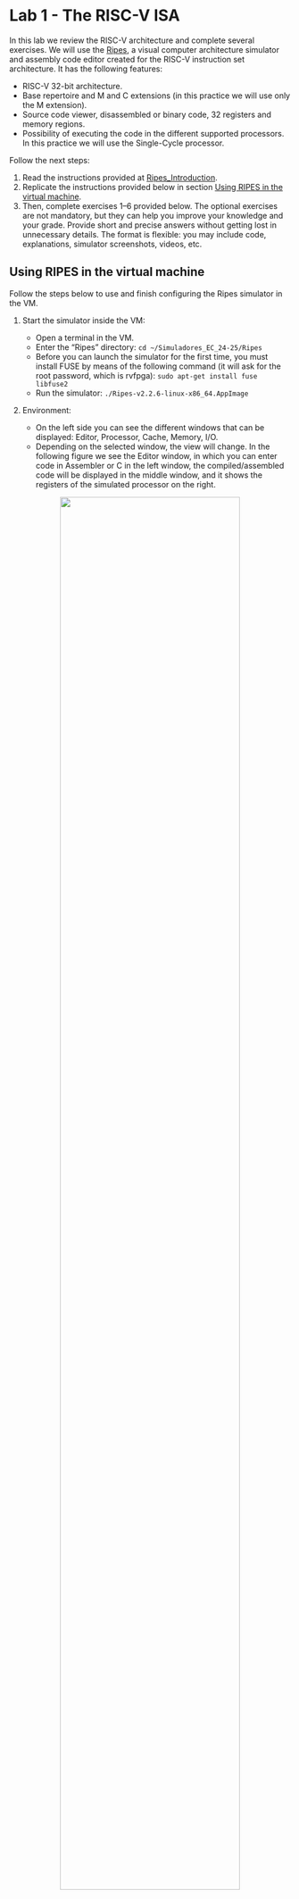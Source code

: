 # Lab 1 - The RISC-V ISA
In this lab we review the RISC-V architecture and complete several exercises. We will use the [Ripes](https://github.com/mortbopet/Ripes), a visual computer architecture simulator and assembly code editor created for the RISC-V instruction set architecture. It has the following features:

- RISC-V 32-bit architecture.
- Base repertoire and M and C extensions (in this practice we will use only the M extension).
- Source code viewer, disassembled or binary code, 32 registers and memory regions.
- Possibility of executing the code in the different supported processors. In this practice we will use the Single-Cycle processor.

Follow the next steps:
1. Read the instructions provided at [Ripes_Introduction](https://github.com/mortbopet/Ripes/blob/master/docs/introduction.md).
2. Replicate the instructions provided below in section [Using RIPES in the virtual machine](https://github.com/artecs-group/RVfpga-sim-addons/tree/main/Computer_Organization_25-26/Lab1#using-ripes-in-the-virtual-machine).
3. Then, complete exercises 1–6 provided below. The optional exercises are not mandatory, but they can help you improve your knowledge and your grade. Provide short and precise answers without getting lost in unnecessary details. The format is flexible: you may include code, explanations, simulator screenshots, videos, etc.


## Using RIPES in the virtual machine
Follow the steps below to use and finish configuring the Ripes simulator in the VM.

1. Start the simulator inside the VM:
    - Open a terminal in the VM.
    - Enter the “Ripes” directory: ```cd ~/Simuladores_EC_24-25/Ripes```
    - Before you can launch the simulator for the first time, you must install FUSE by means of the following command (it will ask for the root password, which is rvfpga): ```sudo apt-get install fuse libfuse2```
    - Run the simulator: ```./Ripes-v2.2.6-linux-x86_64.AppImage```

2. Environment:
    - On the left side you can see the different windows that can be displayed: Editor, Processor, Cache, Memory, I/O.
    - Depending on the selected window, the view will change. In the following figure we see the Editor window, in which you can enter code in Assembler or C in the left window, the compiled/assembled code will be displayed in the middle window, and it shows the registers of the simulated processor on the right.

<p align="center">
  <img src="../../Computer_Organization/Lab1/Images/EditorFigure.png" width=80% height=80%>
</p>

3. Before simulating the program, select the Single Cycle processor, enable the M extension and disable the C extension:

<p align="center">
  <img src="../../Computer_Organization/Lab1/Images/SingleCycle.png" width=80% height=80%>
</p>

4. The following RISC-V assembly program subtracts 1 to each element of vector ```v```.

```
  .global main
  
  .equ n ,10
  
  .data
  v: .word 12 ,1 , -2 ,15 , -8 ,4 , -31 ,8 ,8 ,25
  
  .text
  main:
    li s1 , n
    mv s2 , zero # s2 es i
    for:
      beq s2,s1,fin
      la t1 , v 		# t1= @base de v
      slli t3 ,s2 ,2 	# i*4
      add t2 ,t1 ,t3 	# t2= @efectiva de v[i]
      lw s3 ,0( t2)
      addi s3 ,s3 ,-1
      sw s3 ,0( t2)
      addi s2 ,s2 ,1 	# i=i+1
      j for
    fin:
    j fin
```

To simulate the program, type or copy it into the window on the left. For example, in the following figure you can see the previous program (which we also use in Exercise 1 below). On the right you can see the disassembled version.

<p align="center">
  <img src="../../Computer_Organization/Lab1/Images/Ex1.png" width=80% height=80%>
</p>

5. The top menu allows us to control the simulation. By hovering the mouse over each button we are informed about its functionality.

<p align="center">
  <img src="../../Computer_Organization/Lab1/Images/Menu.png" width=40% height=40%>
</p>

6. We can execute the code step by step:
    - The “minor” and “major” arrows in the top menu allow us to go forward or backward instruction by instruction.
    - The current instruction is shown highlighted in red.

<p align="center">
  <img src="../../Computer_Organization/Lab1/Images/Execution.png" width=40% height=40%>
</p>

7. Disassembled/binary code window and registers window:
    - The registers will be updated as we progress through the program.
    - When a register is updated, it will be highlighted in yellow.
    - The middle window shows the disassembled code. Note that, unlike the source, it only includes instructions (not pseudo-instructions).

<p align="center">
  <img src="../../Computer_Organization/Lab1/Images/Registers.png" width=90% height=90%>
</p>

8. The Memory window allows us to visualize the different memory sections. The figure shows the .text section, which includes the text of the code. At the bottom you must select, from the “Go to section” menu, the .text section. You can check that the hexadecimal code corresponds to the program instructions in the Editor.

<p align="center">
  <img src="../../Computer_Organization/Lab1/Images/Memory.png" width=90% height=90%>
</p>

9. At the bottom, in the “Go to section” menu, we can switch to the .data section. You can check that the data correspond to the vector components in the Editor.

<p align="center">
  <img src="../../Computer_Organization/Lab1/Images/DataSection.png" width=90% height=90%>
</p>

10. Set up the simulator to compile and run C programs. Follow these steps (the full instructions are available at this [link](https://github.com/mortbopet/Ripes/blob/master/docs/c_programming.md)):

  - Download the RISC-V toolchain:
      - The Ripes simulator webpage recommends to download the pre-built toolchain from [here](https://github.com/sifive/freedom-tools/releases/tag/v2020.04.0-Toolchain.Only). Download file *riscv64-unknown-elf-gcc-8.3.0-2020.04.1-x86_64-linux-ubuntu14.tar.gz*.
      - Once downloaded, copy that file to ```/home/rvfpga/Simuladores_EC_24-25/Ripes/```
      - Unzip the file ```riscv64-unknown-elf-gcc-8.3.0-2020.04.1-x86_64-linux-ubuntu14.tar.gz``` by right-clicking on the file and selecting "Extract Here."

<p align="center">
  <img src="../../Computer_Organization/Lab1/Images/ExtractHere.png" width=90% height=90%>
</p>


  - Set the compiler path in Ripes:
      - In the top menu of Ripes, open "Edit-Settings":

      <p align="center">
        <img src="../../Computer_Organization/Lab1/Images/EditSettings.png" width=40% height=40%>
      </p>


      - In the window that opens, go to the "Compiler" tab.

      <p align="center">
        <img src="../../Computer_Organization/Lab1/Images/PathCompiler.png" width=90% height=90%>
      </p>


      - In the "Browse" section, select the C compiler (the file named ```riscv64-unknown-elf-gcc```), which is located in the following path (you can copy and paste the path in the "Compiler path"):

      ```
      /home/rvfpga/Simuladores_EC_24-25/Ripes/riscv64-unknown-elf-gcc-8.3.0-2020.04.1-x86_64-linux-ubuntu14/bin/riscv64-unknown-elf-gcc
      ```

      <p align="center">
        <img src="../../Computer_Organization/Lab1/Images/PathCompiler2.png" width=90% height=90%>
      </p>

      <p align="center">
        <img src="../../Computer_Organization/Lab1/Images/PathCompiler3.png" width=90% height=90%>
      </p>


  - Set the appropriate arguments:
      - Compiler arguments: ```-O1```
      - Linker arguments: ```-static-libgcc -lm```

      <p align="center">
        <img src="../../Computer_Organization/Lab1/Images/Linker.png" width=90% height=90%>
      </p>


11. To simulate a C program, write or copy it into the left window, marking "Input Type" as C language. For example, try the next C program (which we use later in an exercise):

```
int main(void)
{
   int i,result,num=7;

   if (num > 1){
      result = num;
      for (i=num-1;i>1;i--)
      result = result*i;
   }
   else
      result=1;

   printf("Factorial = %d",result);

   while(1);
}
```

12. Next, compile the program by clicking on the hammer icon. If the program is correct, the disassembled version will appear in the central window:

<p align="center">
  <img src="../../Computer_Organization/Lab1/Images/Martillo.png" width=90% height=90%>
</p>

13. Run the program by clicking the "Fast Execution" button. The result of the factorial calculation will appear in the console:

<p align="center">
  <img src="../../Computer_Organization/Lab1/Images/Execution.png" width=70% height=70%>
</p>


## Exercise 1
Given the following RISC-V assembly code:

```
  .global main
  
  .equ n ,10
  
  .data
  v: .word 12 ,1 , -2 ,15 , -8 ,4 , -31 ,8 ,8 ,25
  
  .text
  main:
    li s1 , n
    mv s2 , zero # s2 es i
    for:
      beq s2,s1,fin
      la t1 , v 		# t1= @base de v
      slli t3 ,s2 ,2 	# i*4
      add t2 ,t1 ,t3 	# t2= @efectiva de v[i]
      lw s3 ,0( t2)
      addi s3 ,s3 ,-1
      sw s3 ,0( t2)
      addi s2 ,s2 ,1 	# i=i+1
      j for
    fin:
    j fin
```

Run the code in Ripes (you can simply copy the previous code in the editor) and answer the following questions.

- Briefly explain what the code does.
- Provide examples of the different addressing modes we explained in theory based on the instructions in the program (use examples of instructions, not pseudo-instructions).
- What instruction does the pseudo-instruction ```li s1, n``` translate to?
- What instruction does the pseudo-instruction ```mv s2, zero``` translate to?
- To which machine instruction in hexadecimal does the pseudo-instruction ```mv s2, zero``` translate? Considering the format of RISC-V instructions, explain which fields the machine instruction contains.
- Take a screenshot of the memory viewer clearly identifying, one by one, the instructions that make up the for loop. Are they properly aligned?
- Take a screenshot of the memory viewer at the end of each iteration, showing how the vector evolves.
- OPTIONAL: In this code, a simple modification can be made to improve its performance. Write modified code, explain why it improves efficiency, and show a screenshot in which the final vector is visible in memory.
- OPTIONAL: Modify the code so that it subtracts 1 from the components whose stored value is odd and adds 1 to the components whose stored value is even.


## Exercise 2
The Bubble Sort algorithm sorts the elements of a vector from smallest to largest using a very straightforward procedure: it repeatedly traverses the vector, swapping successive positions if V(i) > V(i+1), until no swaps are made.

The following pseudocode is provided as a guide (Note: use a constant, N, to define the length of the vector):

```
do 
  swapped=false 
  for i from 0 to N-2 do: 
    if V[i] > V[i+1] then 
      swap(V[i], V[i+1]) 
      swapped = true 
    end if 
  end for 
while swapped 
```

**PROGRAMMING IN RISC-V ASSEMBLY:**

- Implement the algorithm in RISC-V assembly. Include a ```main``` function that performs most functionality and that calls a function called ```swap```, that exchanges ```V[i]``` and ```V[i+1]```. Test the program in Ripes.
- Explain the prologue you have created for the ```swap``` function. Is it a leaf or non-leaf subroutine? What is the difference, and how does it affect the prologue?
- Copy the instructions that prepare the input parameters for the swap subroutine. Do you pass the parameters by value or by reference? Why?
- Take several screenshots during the execution of the program at relevant points, showing the instructions, registers, and memory. For example, you can show the evolution of memory as the data gets sorted.

**PROGRAMMING IN C:**

The following code is a possible C implementation of the above pseudocode.

- Compile the code with two different optimization levels: -O0 and -O1.
  - For each optimization level, test the execution of the program step-by-step, both in C and in RISC-V assembly.
  - Compare the obtained ```swap``` and ```main``` functions for each optimization level.

```
#define N 4

int V[N]={5,2,3,1};

void main(void)
{
   int swapped=1, i;

   while(swapped){
       swapped=0;
       for (i=0; i<(N-1); i++){
           if (V[i] > V[i+1]){
               swap(&V[i], &V[i+1]);
               swapped=1;
           }
       }
   }

   while(1);

}

void swap(int *V, int *W){
   int temp;
   temp=*V;
   *V=*W;
   *W=temp;
}
```


## Exercise 3
Given the following RISC-V assembly code:

```
.global main

.equ n ,5

.data
res: .word 0

.text
main:
  li a1 , n
  la s3 , res
  call factorial
  sw a0 ,0( s3 )
  fin:
  j fin

factorial:
  # prologo
  addi sp , sp , -8
  sw s1 ,0( sp )
  sw s2 ,4( sp )
  # cuerpo
  li s1 ,1
  mv s2 , a1
  li s3 ,1
  for:
    ble s2 , s3 , fin_for
    mul s1 , s1 , s3
    addi s2 , s2 , -1
    j for
  fin_for:
  mv a0 , s1
  # epilogo
  lw s1 ,0( sp )
  lw s2 ,4( sp )
  addi sp , sp ,8
  jr ra

```

Run the code in Ripes and answer the following questions.

- The code contains three errors. Identify and correct them. Copy the modified code, explain the corrections, and include a screenshot illustrating its functionality.
- Find examples of each of the formats used in RISCV (R, I, S, B, U, J) and explain these formats in detail based on the examples shown.
- What values does the stack contain, and what is the value of sp during the execution of the subroutine? Justify your answer.
- OPTIONAL: Suppose the processor did not include the M extension (you can research this extension online). Perform the multiplication in the factorial function by calling a new subroutine that calculates the multiplication through successive additions (within a loop, add the multiplicand as many times as indicated by the multiplier). Show and explain the modifications you made and illustrate their execution. Emphasize the management involved in introducing a new nested subroutine, particularly in terms of saving registers and the evolution of the stack.


## Exercise 4
Given the following C code that computes the factorial of an integer number.

```
int main(void)
{
   int i,result,num=7;

   if (num > 1){
      result = num;
      for (i=num-1;i>1;i--)
      result = result*i;
   }
   else
      result=1;

   printf("Factorial = %d",result);

   while(1);
}
```


Run the code in Ripes and answer the following questions.

- Default compilation (-O0 optimization level):
    - Explain in detail the ```main``` function generated in RISC-V assembly.
    - Is the ```ra``` register preserved at any point? Why?
    - Of the other registers, which ones are preserved? Why?

- Compile with -O1:
    - The function is very simple. Explain what it does and why it is so simple.

OPTIONAL: Replace the previous code for the following one, in which the input integer number is generated randomly. Analyze the assembly functions generated with different optimization levels (-O0, -O1, -O2, -O3, -Os), and explain the differences between them and with respect to the previous code. Analyze the simulation of each scenario in Ripes.

```
#include <stdio.h>
#include <stdlib.h>
#include <time.h>

int main(void)
{
   int i,result,num;

   srand(time(NULL));
   num = (rand() % 10) + 1;

   if (num > 1){
      result = num;
      for (i=num-1;i>1;i--)
      result = result*i;
   }
   else
      result=1;

   printf("Factorial = %d",result);

   while(1);
}
```


## OPTIONAL - Exercise 5
Develop a RISC‐V assembly program to multiply two integer numbers. Obviously, in this case the RISC‐V ```mul``` instruction cannot be used. Build and debug the project in Ripes and confirm that the result is correct.

```c
int mul(int a, int b) {
    int res = 0;
    while (b > 0) {
        res += a;
        b‐‐;
    }
    return res;
}
```

Develop a RISC‐V assembly program to calculate the dot product of two vectors. Call the ```mul``` function implemented above. Build and debug the project in Ripes and confirm that the result is correct.

```c
int dotprod(int V[], int W[], int n) {
    int acc = 0;
    for (int i = 0; i < n; i++) {
        acc += mul(V[i], W[i]);
    }
    return acc;
}
```

Develop a RISC‐V assembly program, which calls the two previous functions (```mul``` and ```dotprod```), to determine which of two vectors has a greater norm (length).

```c
#define N 4
int A[] = {3,5,1,9}
int B[] = {1,6,2,3}
int res;
void main() {
    int normA = dotprod(A, A, N);
    int normB = dotprod(B, B, N);
    if (normA > normB)
        res = 0xa;
    else
        res = 0xb;
}
```


## OPTIONAL - Exercise 6
Analyze in Ripes the following C program, that determines which of two vectors is farther from the origin. After the program we propose some specific tasks.

```c
# define N 5
int U [N ] = {5 , 2, -3 , 7 , 6};
int V [N ] = {6 , -1 , 1 , 0 , 3};
char mayor_u ;


void guardar ( char valor , char * ubicacion) {
   * ubicacion = valor ;
}


int mul (int a , int b) {
   int res = 0 , sign = 0;
   if (a < 0) {
     sign = 1;
     a = -a ;
   }
   while (a --) res += b;
   if ( sign )
     return - res ;
   else
     return res ;
}


int i_sqrt (int a) {
   int root = 0;
   while ( mul ( root , root ) < a ) {
     root ++;
   }
   return root ;
}


int eucl_dist (int w [] , int size ) {
   int acc = 0;
   for ( int i = 0; i < size ; i ++) {
     acc += mul (w[ i] , w[ i ]) ;
   }
   return i_sqrt ( acc );
}


void main () {
   int d_u = eucl_dist (U , N );
   int d_v = eucl_dist (V , N );
   char mayor = d_u > d_v ;
   guardar ( mayor , & mayor_u ) ;
}
```

Specifically, perform the following tasks:
- Select the Single-Cycle processor and disable the M and C extensions (```Select processor``` button: ![image](https://github.com/user-attachments/assets/0c4ee25b-d4b2-4996-91e4-3bc2072c1e29)).

  ![image](https://github.com/user-attachments/assets/211e7a70-c2bf-41f4-9dfd-d37127ad14a7)

- Select a ```-O1``` optimization level (```Edit - Settings - Compiler```).

  ![image](https://github.com/user-attachments/assets/05302054-3b8b-47fb-8af5-a8be4a61e9eb)

- Compile the program (```Compile C program``` button: ![image](https://github.com/user-attachments/assets/5c90dbf5-fd59-439f-8258-5ba40bfe2c19)).
- Execute the program in Ripes and check if the final result is correct.
- Analyze the following items for the assembly program obtained by the assembler. You can both view the program in the editor and you can test execution step-by-step:
    - This is the ```main``` function obtained.
       - Analyze the two invocations of the ```eucl_dist``` function from the point of view of the RISC-V Calling Convention (analyze both the input and output parameters).
       - Indentify clearly the prologue/epilogue and explain them.

        ```asm
         00010240 <main>:
             10240:        ff010113        addi x2 x2 -16
             10244:        00112623        sw x1 12 x2
             10248:        00812423        sw x8 8 x2
             1024c:        00912223        sw x9 4 x2
             10250:        00011537        lui x10 0x11
             10254:        6c050493        addi x9 x10 1728
             10258:        00500593        addi x11 x0 5
             1025c:        6c050513        addi x10 x10 1728
             10260:        f79ff0ef        jal x1 -136 <eucl_dist>
             10264:        00050413        addi x8 x10 0
             10268:        00500593        addi x11 x0 5
             1026c:        01448513        addi x10 x9 20
             10270:        f69ff0ef        jal x1 -152 <eucl_dist>
             10274:        00852533        slt x10 x10 x8
             10278:        c6a18c23        sb x10 -904 x3
             1027c:        00c12083        lw x1 12 x2
             10280:        00812403        lw x8 8 x2
             10284:        00412483        lw x9 4 x2
             10288:        01010113        addi x2 x2 16
             1028c:        00008067        jalr x0 x1 0
        ```

    - This is the ```i_sqrt``` function obtained.
       - Indentify clearly the prologue/epilogue and explain them.
       - Explain each of the instructions in the body of this function and why are they used.

        ```asm
        00010190 <i_sqrt>:
           10190:        ff010113        addi x2 x2 -16
           10194:        00112623        sw x1 12 x2
           10198:        00812423        sw x8 8 x2
           1019c:        00912223        sw x9 4 x2
           101a0:        00050493        addi x9 x10 0
           101a4:        00000413        addi x8 x0 0
           101a8:        00040593        addi x11 x8 0
           101ac:        00040513        addi x10 x8 0
           101b0:        f9dff0ef        jal x1 -100 <mul>
           101b4:        00955663        bge x10 x9 12
           101b8:        00140413        addi x8 x8 1
           101bc:        fedff06f        jal x0 -20
           101c0:        00040513        addi x10 x8 0
           101c4:        00c12083        lw x1 12 x2
           101c8:        00812403        lw x8 8 x2
           101cc:        00412483        lw x9 4 x2
           101d0:        01010113        addi x2 x2 16
           101d4:        00008067        jalr x0 x1 0
        ```

Then, test in Ripes the following program, which combines C and RISC-V assembly languages. Note that this program is identical to the above one, but in this case function ```guardar``` is implemented in assembly.

```c
# define N 5
int U [N ] = {5 , 2, -3 , 7 , 6};
int V [N ] = {6 , -1 , 1 , 0 , 3};
char mayor_u ;


int mul (int a , int b) {
 int res = 0 , sign = 0;
 if (a < 0) {
   sign = 1;
   a = -a ;
 }
 while (a --) res += b;
 if ( sign )
   return - res ;
 else
   return res ;
}


int i_sqrt (int a) {
 int root = 0;
 while ( mul ( root , root ) < a ) {
   root ++;
 }
 return root ;
}


int eucl_dist (int w [] , int size ) {
   int acc = 0;
   for ( int i = 0; i < size ; i ++) {
     acc += mul (w[ i] , w[ i ]) ;
   }
   return i_sqrt ( acc );
}


void main () {
 int d_u = eucl_dist (U , N );
 int d_v = eucl_dist (V , N );
 char mayor = d_u > d_v ;
 guardar ( mayor , & mayor_u ) ;

 asm volatile (
      "j end\n"

      "guardar:\n"
      "sb a0, 0(a1)\n"
      "ret\n"

      "end:\n"
 );
}
```



